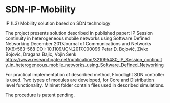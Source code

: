 # SDN-IP-Mobility
IP (L3) Mobility solution based on SDN technology


The project presents solution described in published paper:
IP Session continuity in heterogeneous mobile networks using Software Defined Networking
December 2017Journal of Communications and Networks 19(6):563-568
DOI: 10.1109/JCN.2017.000096
Petar D. Bojović, Zivko Bojovic, Dragana Bajic, Vojin Šenk
https://www.researchgate.net/publication/321095480_IP_Session_continuity_in_heterogeneous_mobile_networks_using_Software_Defined_Networking

For practical implementation of described method, Floodlight SDN controller is used. Two types of modules are developed, for Core and Distribution level functionality.
Mininet folder contain files used in described simulations.

The procedure is patent pending.
